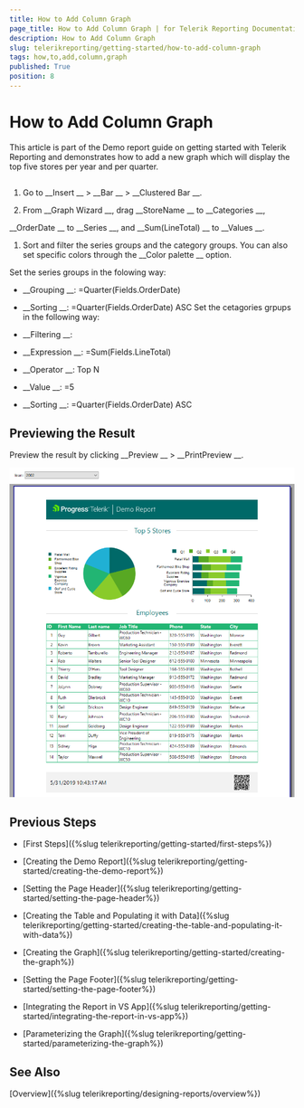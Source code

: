 ```yaml
---
title: How to Add Column Graph
page_title: How to Add Column Graph | for Telerik Reporting Documentation
description: How to Add Column Graph
slug: telerikreporting/getting-started/how-to-add-column-graph
tags: how,to,add,column,graph
published: True
position: 8
---
```


# How to Add Column Graph



This article is part of the Demo report guide on getting started with Telerik Reporting and demonstrates
        how to add a new graph which will display the top five stores per year and per quarter.
      


## 

1. Go to 
__Insert
__ > 
__Bar
__ > 
__Clustered Bar
__.
            


1. From 
__Graph Wizard
__, drag 
__StoreName
__ to 
__Categories
__,
              
__OrderDate
__ to 
__Series
__, and 
__Sum(LineTotal)
__ to 
__Values
__.
            


1. Sort and filter the series groups and the category groups. You can also set specific colors through the 
__Color palette
__ option.
            
Set the series groups in the folowing way:
            


* __Grouping
__: 
=Quarter(Fields.OrderDate)


* __Sorting
__: 
=Quarter(Fields.OrderDate) ASC
Set the cetagories grpups in the following way:
            


* __Filtering
__:
                


* __Expression
__: 
=Sum(Fields.LineTotal)


* __Operator
__: 
Top N


* __Value
__: 
=5


* __Sorting
__: 
=Quarter(Fields.OrderDate) ASC


## Previewing the Result

Preview the result by clicking 
__Preview
__ > 
__PrintPreview
__.
        
  
  ![FinalGS](images/FinalGS.PNG)

## Previous Steps

* [First Steps]({%slug telerikreporting/getting-started/first-steps%})


* [Creating the Demo Report]({%slug telerikreporting/getting-started/creating-the-demo-report%})


* [Setting the Page Header]({%slug telerikreporting/getting-started/setting-the-page-header%})


* [Creating the Table and Populating it with Data]({%slug telerikreporting/getting-started/creating-the-table-and-populating-it-with-data%})


* [Creating the Graph]({%slug telerikreporting/getting-started/creating-the-graph%})


* [Setting the Page Footer]({%slug telerikreporting/getting-started/setting-the-page-footer%})


* [Integrating the Report in VS App]({%slug telerikreporting/getting-started/integrating-the-report-in-vs-app%})


* [Parameterizing the Graph]({%slug telerikreporting/getting-started/parameterizing-the-graph%})


## See Also

[Overview]({%slug telerikreporting/designing-reports/overview%})

